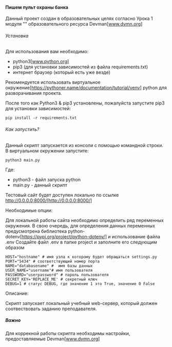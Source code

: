 #### Пишем пульт охраны банка

Данный проект создан в образовательных целях согласно Урока 1 
модуля "" образовательного ресурса Devman[www.dvmn.org]

###### Установка

Для использования вам необходимо:
- python3[www.python.org]
- pip3 (для установки зависимостей из файла requirements.txt)
- интернет браузер (который есть уже везде) 

Рекомендуется использовать виртуальное окружение[https://pythoner.name/documentation/tutorial/venv]
python для разворачивания проекта. 

После того как Python3 & pip3 установлены, пожалуйста запустите pip3 для установки зависимостей:

`pip install -r requirements.txt`

###### Как запустить?

Данный скрипт запускается из консоли с помощью командной строки.
В виртуальном окружении запустите: 

`python3 main.py`

Где:
- python3 - файл запуска python
- main.py - данный скрипт

Тестовый сайт будет доступен локально по ссылке http://0.0.0.0:8000/[http://0.0.0.0:8000/]


Необходимые опции:

Для локальной работы сайта необходимо определить ряд переменных окружения.
В свою очередь, для определения данных переменных предусмотрена библиотека python-dotenv[https://pypi.org/project/python-dotenv/] 
и использование файла .env
Создайте файл .env в папке project и заполните его следующим образом

```
HOST="hostname" # имя узла к которому будет обращаться settings.py
PORT="5434" # соответствующий номер порта
NAME="databasename" #  имя базы данных
USER_NAME="username"# имя пользователя
PASSWORD="userpassword" # пароль пользователя
SECRET_KEY='REPLACE_ME' # секретный ключ
DEBUG=1 # статус DEBUG, где значение 1 это True, значение 0 False
```

Описание:

Скрипт запускает локальный учебный web-сервер, который должен соотвествовать заданию преподавателя.  


##### Важно
Для коррекной работы скрипта необходимы настройки, предоставляемые Devman[www.dvmn.org]

